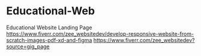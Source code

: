 # Educational-Web
Educational Website Landing Page
https://www.fiverr.com/zee_websitedev/develop-responsive-website-from-scratch-images-pdf-xd-and-figma
https://www.fiverr.com/zee_websitedev?source=gig_page

